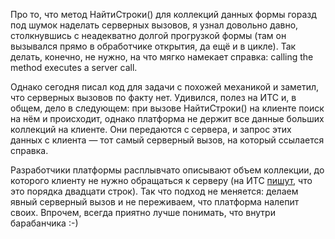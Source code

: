 ﻿Про то, что метод НайтиСтроки() для коллекций данных формы горазд под шумок наделать серверных вызовов, я узнал довольно давно, столкнувшись с неадекватно долгой прогрузкой формы (там он вызывался прямо в обработчике открытия, да ещё и в цикле). Так делать, конечно, не нужно, на что мягко намекает справка: calling the method executes a server call.

Однако сегодня писал код для задачи с похожей механикой и заметил, что серверных вызовов по факту нет. Удивился, полез на ИТС и, в общем, дело в следующем: при вызове НайтиСтроки() на клиенте поиск на нём и происходит, однако платформа не держит все данные больших коллекций на клиенте. Они передаются с сервера, и запрос этих данных с клиента — тот самый серверный вызов, на который ссылается справка.

Разработчики платформы расплывчато описывают объем коллекции, до которого клиенту не нужно обращаться к серверу (на ИТС [пишут](https://its.1c.ru/db/v8std/content/628/hdoc/_top/), что это порядка двадцати строк). Так что подход не меняется: делаем явный серверный вызов и не переживаем, что платформа налепит своих. Впрочем, всегда приятно лучше понимать, что внутри барабанчика :-)